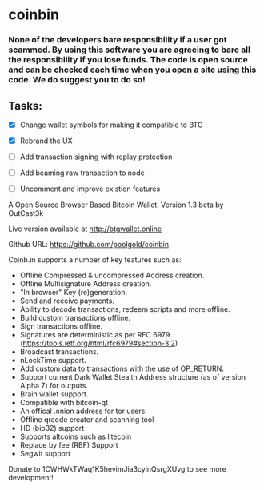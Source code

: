 coinbin
=======

### None of the developers bare responsibility if a user got scammed. By using this software you are agreeing to bare all the responsibility if you lose funds. The code is open source and can be checked each time when you open a site using this code. We do suggest you to do so!

## Tasks:

- [x] Change wallet symbols for making it compatible to BTG

- [x] Rebrand the UX

- [ ] Add transaction signing with replay protection

- [ ] Add beaming raw transaction to node

- [ ] Uncomment and improve existion features

A Open Source Browser Based Bitcoin Wallet. Version 1.3 beta by OutCast3k

Live version available at http://btgwallet.online

Github URL: https://github.com/poolgold/coinbin

Coinb.in supports a number of key features such as: 

- Offline Compressed & uncompressed Address creation.
- Offline Multisignature Address creation.
- "In browser" Key (re)generation. 
- Send and receive payments.
- Ability to decode transactions, redeem scripts and more offline.
- Build custom transactions offline.
- Sign transactions offline.
- Signatures are deterministic as per RFC 6979 (https://tools.ietf.org/html/rfc6979#section-3.2)
- Broadcast transactions.
- nLockTime support.
- Add custom data to transactions with the use of OP_RETURN.
- Support current Dark Wallet Stealth Address structure (as of version Alpha 7) for outputs.
- Brain wallet support.
- Compatible with bitcoin-qt
- An offical .onion address for tor users.
- Offline qrcode creator and scanning tool
- HD (bip32) support
- Supports altcoins such as litecoin
- Replace by fee (RBF) Support
- Segwit support

Donate to 1CWHWkTWaq1K5hevimJia3cyinQsrgXUvg to see more development!

